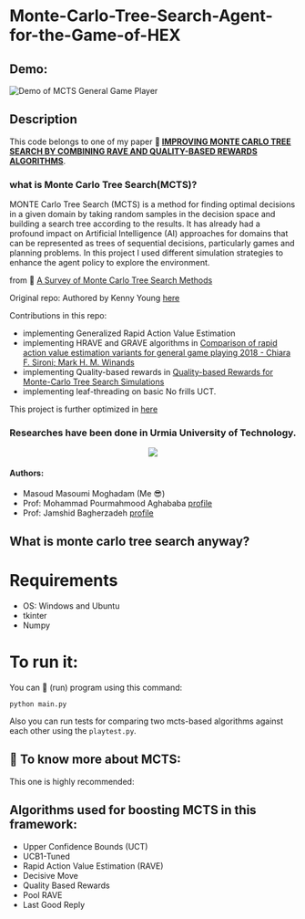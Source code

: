 # Monte-Carlo-Tree-Search-Agent-for-the-Game-of-HEX

## Demo:

![Demo of MCTS General Game Player](https://github.com/masouduut94/MCTS-agent-python/blob/master/resources/demo.gif) 

## Description
This code belongs to one of my paper **:link: [IMPROVING MONTE CARLO TREE SEARCH BY COMBINING
RAVE AND QUALITY-BASED REWARDS ALGORITHMS](https://www.civilica.com/Paper-CONFITC04-CONFITC04_172.html)**.

### what is Monte Carlo Tree Search(MCTS)?
MONTE Carlo Tree Search (MCTS) is a method for finding optimal decisions in a given domain by
taking random samples in the decision space and building a search tree according to the results.
It has already had a profound impact on Artificial Intelligence (AI) approaches for domains that
can be represented as trees of sequential decisions, particularly games and planning problems. 
In this project I used different simulation strategies to enhance the agent policy to explore the environment.

 from :link: [A Survey of Monte Carlo Tree Search Methods](http://ieeexplore.ieee.org/abstract/document/6145622/)





Original repo: Authored by Kenny Young [here](https://github.com/kenjyoung/mopyhex)

Contributions in this repo:
- implementing Generalized Rapid Action Value Estimation
- implementing HRAVE and GRAVE algorithms in [Comparison of rapid action value estimation variants for general game playing 2018 - Chiara F. Sironi; Mark H. M. Winands](https://ieeexplore.ieee.org/document/7860429)
- implementing Quality-based rewards in [Quality-based Rewards for Monte-Carlo Tree Search Simulations](https://dl.acm.org/doi/10.5555/3006652.3006771)
- implementing leaf-threading on basic No frills UCT.

This project is further optimized in [here](https://github.com/masouduut94/MCTS-agent-cythonized)

### Researches have been done in **Urmia University of Technology**.
<p align="center">

<img src="https://github.com/masouduut94/MCTS-agent-python/blob/master/image/ssss.png">
    
</p>

#### Authors: 
- Masoud Masoumi Moghadam (Me :sunglasses:)
- Prof: Mohammad Pourmahmood Aghababa [profile](https://bit.ly/3dV23Be)
- Prof: Jamshid Bagherzadeh [profile](https://bit.ly/3dPX4Sc)

## What is monte carlo tree search anyway?


# Requirements
- OS: Windows  and Ubuntu
- tkinter
- Numpy

# To run it:
You can :running: (run) program using this command:

    python main.py

Also you can run tests for comparing two mcts-based algorithms against 
each other using the `playtest.py`.

## :closed_book: To know more about MCTS:

This one is highly recommended: 


## Algorithms used for boosting MCTS in this framework: 

- Upper Confidence Bounds (UCT)
- UCB1-Tuned
- Rapid Action Value Estimation (RAVE)
- Decisive Move 
- Quality Based Rewards
- Pool RAVE
- Last Good Reply

